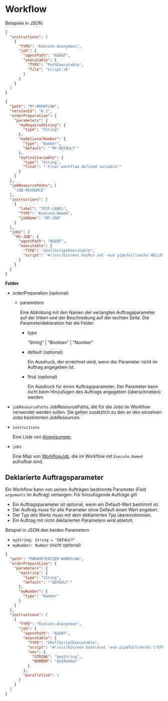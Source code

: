 # Workflow

Beispiele in JSON:
```json
{
  "instructions": [
    {
      "TYPE": "Execute.Anonymous",
      "job": {
        "agentPath": "AGENT",
        "executable": {
          "TYPE": "PathExecutable",
          "file": "script.sh"
        }
      }
    }
  ]
}
```

```json
{
  "path": "MY-WORKFLOW",
  "versionId": "0.1",
  "orderPreparation": {
    "parameters": {
      "myRequiredString": {
        "type": "String"
      },
      "myOptionalNumber": {
        "type": "Number",
        "default": "'MY-DEFAULT'"
      },
      "myFinalVariable": {
        "type": "String",
        "final": "'Final workflow defined variable'"
      }
    }
  },
  "jobResourcePaths": [
    "JOB-RESOURCE"
  ],
  "instructions": [
    {
      "label": "TEST-LABEL",
      "TYPE": "Execute.Named",
      "jobName": "MY-JOB"
    }
  ],
  "jobs": {
    "MY-JOB": {
      "agentPath": "AGENT",
      "executable": {
        "TYPE": "ShellScriptExecutable",
        "script": "#!/usr/bin/env bash\n set -euo pipefail\necho HELLO\n"
      }
    }
  }
}
```

**Felder**

* orderPreparation (optional)
  * parameters

    Eine Abbildung mit den Namen der verlangten Auftragsparameter auf der linken
    und der Beschreibung auf der rechten Seite.
    Die Parameterdeklaration hat die Felder
    * type

      "String" | "Boolean" | "Number"
    * default (optional)

      Ein Ausdruck, der errechnet wird, wenn der Parameter nicht im Auftrag angegeben ist.
    * final (optional)

      Ein Ausdruck für einen Auftragsparameter.
      Der Parameter kann nicht beim Hinzufügen des Auftrags angegeben (überschrieben) werden.

* `jobResourcePaths`
  JobResourcePaths, die für die Jobs im Workflow verwendet werden sollen.
  Sie gelten zusätzlich zu den an den einzelnen Jobs bestimmten JobResourcen.

* `instructions`

  Eine Liste von [Anweisungen](Instruction.md).

* `jobs`

  Eine Map von [WorkflowJob](WorkflowJob.md),
  die im Workflow mit `Execute.Named` aufrufbar sind.

## Deklarierte Auftragsparameter

Ein Workflow kann von seinen Aufträgen bestimmte Parameter (Feld `arguments` im Auftrag) verlangen.
Für hinzufügende Aufträge gilt
* Ein Auftragsparameter ist optional, wenn ein Default-Wert bestimmt ist.
* Der Auftrag muss für alle Parameter ohne Default einen Wert angeben.
* Der Typ des Werts muss mit dem deklarierten Typ übereinstimmen.
* Ein Auftrag mit nicht deklarierten Parametern wird ablehnt.

Beispiel in JSON den beiden Parametern
* `myString: String = "DEFAULT"`
* `myNumber: Number` (nicht optional)

```json
{
  "path": "PARAMETERIZED-WORKFLOW",
  "orderPreparation": {
    "parameters": {
      "myString": {
        "type": "String",
        "default": "'DEFAULT'"
      },
      "myNumber": {
        "type": "Number"
      }
    }
  },
  "instructions": [
    {
      "TYPE": "Execute.Anonymous",
      "job": {
        "agentPath": "AGENT",
        "executable": {
          "TYPE": "ShellScriptExecutable",
          "script": "#!/usr/bin/env bash\nset -euo pipefail\necho \"STRING=$STRING\"\necho \"NUMBER=$NUMBER\"\n",
          "env": {
            "STRING": "$myString",
            "NUMBER": "$myNumber"
          }
        },
        "parallelism": 1
      }
    }
  ]
}
```
